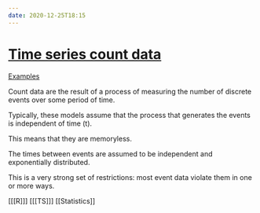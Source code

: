 ```yaml
---
date: 2020-12-25T18:15
---
```


# [Time series count data](https://personal.utdallas.edu/~pxb054000/code/count-examples/ECTS-I-2010.pdf)

[Examples](https://personal.utdallas.edu/~pxb054000/code/count-examples/)

Count data are the result of a process of measuring the number of discrete events over some period of time.

Typically, these models assume that the process that generates the events is independent of time (t).  

This means that they are memoryless. 

The times between events are assumed to be independent and exponentially distributed.

This is a very strong set of restrictions:  most event data violate them in one or more ways.

[[[R]]]
[[[TS]]]
[[Statistics]]